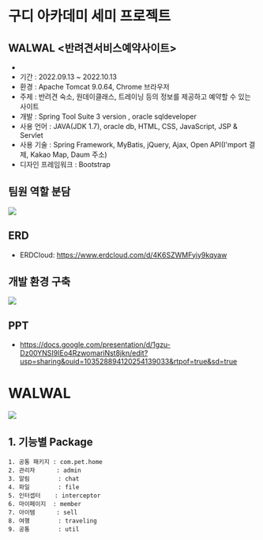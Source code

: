 # 구디 아카데미 세미 프로젝트
## WALWAL <반려견서비스예약사이트>
* 
* 기간 : 2022.09.13 ~ 2022.10.13
* 환경 : Apache Tomcat 9.0.64, Chrome 브라우저
* 주제 : 반려견 숙소, 원데이클래스, 트레이닝 등의 정보를 제공하고 예약할 수 있는 사이트
* 개발 : Spring Tool Suite 3 version , oracle sqldeveloper
* 사용 언어 : JAVA(JDK 1.7), oracle db, HTML, CSS, JavaScript, JSP & Servlet
* 사용 기술 : Spring Framework, MyBatis, jQuery, Ajax, Open API(I'mport 결제, Kakao Map, Daum 주소)
* 디자인 프레임워크 : Bootstrap

## 팀원 역할 분담

<img src="https://user-images.githubusercontent.com/108776178/212002347-752abb72-9131-4424-aa25-37dff3df867d.png">

## ERD

* ERDCloud: https://www.erdcloud.com/d/4K6SZWMFyiy9kqyaw

## 개발 환경 구축
<img src="https://user-images.githubusercontent.com/108776178/212002089-97c8c87b-4dd7-43d7-972a-828215bb9bf8.png">

## PPT
* https://docs.google.com/presentation/d/1gzu-Dz00YNSI9IEo4RzwomariNst8jkn/edit?usp=sharing&ouid=103528894120254139033&rtpof=true&sd=true

# WALWAL
<img src="https://user-images.githubusercontent.com/108776178/212001774-807d4e7c-5599-449d-834a-81baa3218e78.png">


## 1. 기능별 Package
```
1. 공통 패키지 : com.pet.home
2. 관리자      : admin
3. 알림        : chat
4. 파일        : file
5. 인터셉터    : interceptor
6. 마이페이지  : member
7. 아이템      : sell
8. 여행        : traveling
9. 공통        : util
```
